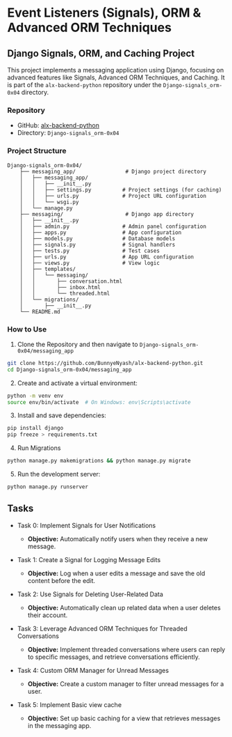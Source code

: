 # Event Listeners (Signals), ORM & Advanced ORM Techniques

## Django Signals, ORM, and Caching Project

This project implements a messaging application using Django, focusing on advanced features like Signals, Advanced ORM Techniques, and Caching. It is part of the `alx-backend-python` repository under the `Django-signals_orm-0x04` directory.

### Repository

- GitHub: [alx-backend-python](https://github.com/BunnyeNyash/alx-backend-python.git)
- Directory: `Django-signals_orm-0x04`

### Project Structure
```
Django-signals_orm-0x04/
    ├── messaging_app/                # Django project directory
    │   ├── messaging_app/
    │   │   ├── __init__.py
    │   │   ├── settings.py          # Project settings (for caching)
    │   │   ├── urls.py              # Project URL configuration
    │   │   └── wsgi.py
    │   └── manage.py
    ├── messaging/                    # Django app directory
    │   ├── __init__.py
    │   ├── admin.py                 # Admin panel configuration
    │   ├── apps.py                  # App configuration
    │   ├── models.py                # Database models
    │   ├── signals.py               # Signal handlers
    │   ├── tests.py                 # Test cases
    │   ├── urls.py                  # App URL configuration
    │   ├── views.py                 # View logic
    │   ├── templates/
    │   │   └── messaging/
    │   │       ├── conversation.html
    │   │       ├── inbox.html
    │   │       └── threaded.html
    │   └── migrations/
    │       ├── __init__.py
    └── README.md
```

### How to Use
1. Clone the Repository and then navigate to `Django-signals_orm-0x04/messaging_app`

```bash
git clone https://github.com/BunnyeNyash/alx-backend-python.git
cd Django-signals_orm-0x04/messaging_app
```

2. Create and activate a virtual environment:

```bash
python -m venv env
source env/bin/activate  # On Windows: env\Scripts\activate
```

3. Install and save dependencies:

```bash
pip install django
pip freeze > requirements.txt
```

4. Run Migrations

```bash
python manage.py makemigrations && python manage.py migrate
```

5. Run the development server:

```bash
python manage.py runserver
```

## Tasks
- Task 0: Implement Signals for User Notifications
  - **Objective:** Automatically notify users when they receive a new message.
    
- Task 1: Create a Signal for Logging Message Edits
  - **Objective:** Log when a user edits a message and save the old content before the edit.
    
- Task 2: Use Signals for Deleting User-Related Data
  - **Objective:** Automatically clean up related data when a user deletes their account.
    
- Task 3: Leverage Advanced ORM Techniques for Threaded Conversations
  - **Objective:** Implement threaded conversations where users can reply to specific messages, and retrieve conversations efficiently.
    
- Task 4: Custom ORM Manager for Unread Messages
  - **Objective:** Create a custom manager to filter unread messages for a user.
    
- Task 5: Implement Basic view cache
  - **Objective:** Set up basic caching for a view that retrieves messages in the messaging app.

